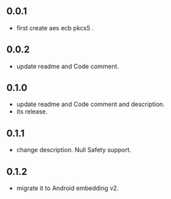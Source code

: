 ## 0.0.1

* first create aes ecb pkcs5 .

## 0.0.2

* update readme and Code comment.

## 0.1.0
* update readme and Code comment and description.
* its release.

## 0.1.1
* change description. Null Safety support.

## 0.1.2
* migrate it to Android embedding v2.